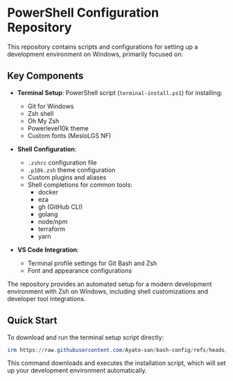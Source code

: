 # PowerShell Configuration Repository

This repository contains scripts and configurations for setting up a development environment on Windows, primarily focused on:

## Key Components

- **Terminal Setup**: PowerShell script (`terminal-install.ps1`) for installing:

  - Git for Windows
  - Zsh shell
  - Oh My Zsh
  - Powerlevel10k theme
  - Custom fonts (MesloLGS NF)

- **Shell Configuration**:

  - `.zshrc` configuration file
  - `.p10k.zsh` theme configuration
  - Custom plugins and aliases
  - Shell completions for common tools:
    - docker
    - eza
    - gh (GitHub CLI)
    - golang
    - node/npm
    - terraform
    - yarn

- **VS Code Integration**:
  - Terminal profile settings for Git Bash and Zsh
  - Font and appearance configurations

The repository provides an automated setup for a modern development environment with Zsh on Windows, including shell customizations and developer tool integrations.

## Quick Start

To download and run the terminal setup script directly:

```powershell
irm https://raw.githubusercontent.com/Ayato-san/bash-config/refs/heads/main/terminal-install.ps1 | iex
```

This command downloads and executes the installation script, which will set up your development environment automatically.
